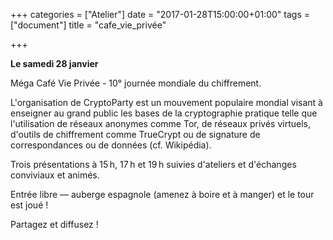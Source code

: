 +++
categories = ["Atelier"]
date = "2017-01-28T15:00:00+01:00"
tags = ["document"]
title = "cafe_vie_privée"

+++

**Le samedi 28 janvier** 

Méga Café Vie Privée - 10° journée mondiale du chiffrement.


L'organisation de CryptoParty est un mouvement populaire mondial visant à enseigner au grand public les bases de la cryptographie pratique telle que l'utilisation de réseaux anonymes comme Tor, de réseaux privés virtuels, d'outils de chiffrement comme TrueCrypt ou de signature de correspondances ou de données (cf. Wikipédia).

Trois présentations à 15 h, 17 h et 19 h suivies d'ateliers et d'échanges conviviaux et animés.

Entrée libre — auberge espagnole (amenez à boire et à manger) et le tour est joué !


Partagez et diffusez !
